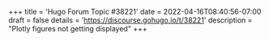 +++
title = 'Hugo Forum Topic #38221'
date = 2022-04-16T08:40:56-07:00
draft = false
details = 'https://discourse.gohugo.io/t/38221'
description = "Plotly figures not getting displayed"
+++
